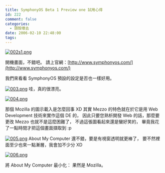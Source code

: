 ```yaml
---
title: SymphonyOS Beta 1 Preview one 試用心得
id: 222
comment: false
categories:
  - 頭殼壞去
date: 2006-02-10 22:48:00
tags:
---
```


[![002s1.png](http://munouzin.files.wordpress.com/2006/02/002s1.png)](http://munouzin.files.wordpress.com/2006/02/002s1.png "002s1.png")

開機畫面，不錯吧。
請上官網：[http://www.symphonyos.com/](http://www.symphonyos.com/)

我們來看看 SymphonyOS 預設的設定是否也一樣好用。

[![003.png](http://munouzin.files.wordpress.com/2006/02/003.thumbnail.png)](http://munouzin.files.wordpress.com/2006/02/003.png "003.png")
哇，真的很漂亮。

[![004.png](http://munouzin.files.wordpress.com/2006/02/004.thumbnail.png)](http://munouzin.files.wordpress.com/2006/02/004.png "004.png")

那個 Mozilla 的圖示載入是怎麼回事 XD
其實 Mezzo 的特色就在於它是用 Web Development 技術來實作這個 DE 的，
因此只要您熟析開發 Web 的話，那麼要更改 Mezzo 也就不是這麼困難了，
不過這張圖看起來還是蠻好笑的，
畢竟我花了一點時間才把這個畫面擷取到 :p

[![005.png](http://munouzin.files.wordpress.com/2006/02/005.thumbnail.png)](http://munouzin.files.wordpress.com/2006/02/005.png "005.png")
About My Computer
還不錯，要是有視窗透明就更棒了，
要不然裡面至少也來一點漸層，我會加不少分 XD

[![006.png](http://munouzin.files.wordpress.com/2006/02/006.thumbnail.png)](http://munouzin.files.wordpress.com/2006/02/006.png "006.png")

將 About My Computer 最小化：
果然是 Mozilla。